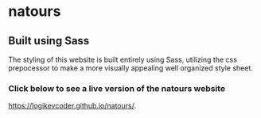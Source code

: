 # natours

## Built using Sass
The styling of this website is built entirely using Sass, utilizing the css prepocessor to make a more visually appealing well organized style sheet. 

### Click below to see a live version of the natours website
https://logikevcoder.github.io/natours/.
